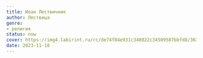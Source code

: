 ```yaml
---
title: Иоан Лествичник
author: Лествица
genre:
- религия
status: now
cover: https://img4.labirint.ru/rc/de74f84e931c348022c34509587bbfd8/363x561q80/books37/366608/cover.jpg?1672421105
date: 2023-11-18
---
```


